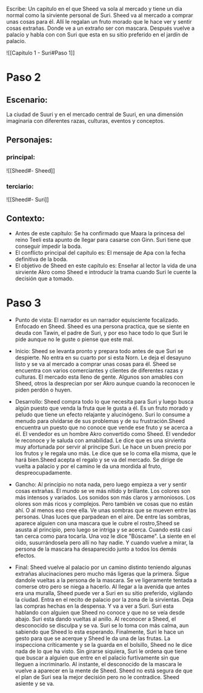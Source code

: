 Escribe:
Un capitulo en el que Sheed va sola al mercado y tiene un día normal como la sirviente personal de Suri.
Sheed va al mercado a comprar unas cosas para él. Allí le regalan un fruto morado que le hace ver y sentir cosas extrañas. Donde ve a un extraño ser con mascara. Después vuelve a palacio y habla con con Suri que esta en su sitio preferido en el jardín de palacio.

![[Capitulo 1 - Suri#Paso 1]]

# Paso 2

## Escenario:
La ciudad de Suuri y en el mercado central de Suuri, en una dimensión imaginaria con diferentes razas, culturas, eventos y conceptos.

## Personajes:
### principal:
![[Sheed#- Sheed]]
### terciario:
![[Sheed#- Suri]]

## Contexto:
-   Antes de este capítulo: Se ha confirmado que Maara la princesa del reino Teeli esta apunto de llegar para casarse con Ginn. Suri tiene que conseguir impedir la boda.
-  El conflicto principal del capítulo es: El mensaje de Apa con la fecha definitiva de la boda.
-   El objetivo de Sheed en este capítulo es: Enseñar al lector la vida de una sirviente Akro como Sheed e introducir la trama cuando Suri le cuente la decisión que a tomado.

# Paso 3

 - Punto de vista: El narrador es un narrador equisciente focalizado. Enfocado en Sheed. Sheed es una persona practica, que se siente en deuda con Tawin, el padre de Suri, y por eso hace todo lo que Suri le pide aunque no le guste o piense que este mal.

- Inicio: Sheed se levanta pronto y prepara todo antes de que Suri se despierte. No entra en su cuarto por si esta Norn. Le deja el desayuno listo y se va al mercado a comprar unas cosas para él. Sheed  se encuentra con varios comerciantes y clientes de diferentes razas y culturas. El mercado esta lleno de gente. Algunos son amables con Sheed, otros la desprecian por ser Akro aunque cuando la reconocen le piden perdón o huyen.

- Desarrollo: Sheed compra todo lo que necesita para Suri y luego busca algún puesto que venda la fruta que le gusta a él. Es un fruto morado y peludo que tiene un efecto relajante y alucinógeno. Suri lo consume a menudo para olvidarse de sus problemas y de su frustración.Sheed encuentra un puesto que no conoce que vende ese fruto y se acerca a él. El vendedor es un hombre Akro convertido como Sheed. El vendedor le reconoce y le saluda con amabilidad. Le dice que es una sirvienta muy afortunada por servir al príncipe Suri. Le hace un buen precio por los frutos y le regala uno más. Le dice que se lo coma ella misma, que le hará bien.Sheed acepta el regalo y se va del mercado. Se dirige de vuelta a palacio y por el camino le da una mordida al fruto, despreocupadamente. 

- Gancho: Al principio no nota nada, pero luego empieza a ver y sentir cosas extrañas. El mundo se ve más nítido y brillante. Los colores son más intensos y variados. Los sonidos son más claros y armoniosos. Los olores son más ricos y complejos. Pero también ve cosas que no están ahí. O al menos eso cree ella. Ve unas sombras que se mueven entre las personas. Unas luces que parpadean en el aire. De entre las sombras, aparece alguien con una mascara que le cubre el rostro,Sheed se asusta al principio, pero luego se intriga y se acerca. Cuando está casi tan cerca como para tocarla. Una voz le dice "Búscame". La siente en el oido, susurrándosela pero allí no hay nadie. Y cuando vuelve a mirar, la persona de la mascara ha desaparecido junto a todos los demás efectos.

- Final: Sheed vuelve al palacio por un camino distinto teniendo algunas extrañas alucinaciones pero mucho más ligeras que la primera. Sigue dandole vueltas a la persona de la mascara. Se ve ligeramente tentada a comerse otro pero se niega a hacerlo. Al llegar a la avenida que antes era una muralla, Sheed puede ver a Suri en su sitio preferido, vigilando la ciudad. Entra en el recito de palacio por la zona de la sirvientas. Deja las compras hechas en la despensa. Y va a ver a Suri. Suri esta hablando con alguien que Sheed no conoce y que no se veía desde abajo. Suri esta dando vueltas al anillo. Al reconocer a Sheed, el desconocido se disculpa y se va. Suri se lo toma con más calma, aun sabiendo que Sheed lo esta esperando. Finalmente, Suri le hace un gesto para que se acerque y Sheed le da una de las frutas. La inspecciona críticamente y se la guarda en el bolsillo, Sheed no le dice nada de lo que ha visto. Sin girarse siquiera, Suri le ordena que tiene que buscar a alguien que entre en el palacio furtivamente sin que lleguen a incriminarlo. Al instante, el desconocido de la mascara le vuelve a aparecer en la mente de Sheed. Sheed no está segura de que el plan de Suri sea la mejor decisión pero no le contradice. Sheed asiente y se va.